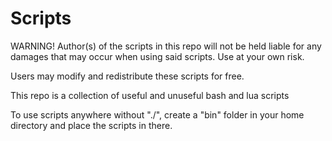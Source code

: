 Scripts
=======

WARNING! Author(s) of the scripts in this repo will not be
held liable for any damages that may occur when using said 
scripts. Use at your own risk.

Users may modify and redistribute these scripts for free.

This repo is a collection of useful and unuseful bash and lua scripts

To use scripts anywhere without "./", create a "bin" folder in 
your home directory and place the scripts in there.
